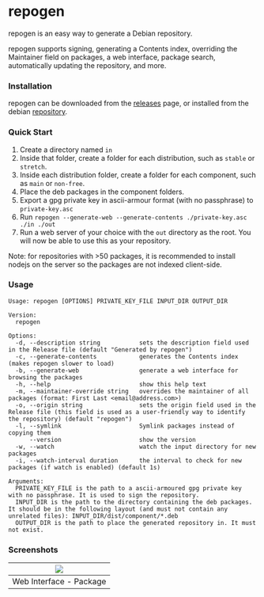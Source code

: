 # repogen
repogen is an easy way to generate a Debian repository.

repogen supports signing, generating a Contents index, overriding the Maintainer field on packages, a web interface, package search, automatically updating the repository, and more.

### Installation
repogen can be downloaded from the [releases](https://github.com/pgaskin/repogen/releases/latest) page, or installed from the debian [repository](https://deb.geek1011.net/packages/stable/).

### Quick Start
1. Create a directory named `in`
2. Inside that folder, create a folder for each distribution, such as `stable` or `stretch`.
3. Inside each distribution folder, create a folder for each component, such as `main` or `non-free`.
4. Place the deb packages in the component folders.
5. Export a gpg private key in ascii-armour format (with no passphrase) to `private-key.asc`
6. Run `repogen --generate-web --generate-contents ./private-key.asc ./in ./out`
7. Run a web server of your choice with the `out` directory as the root. You will now be able to use this as your repository.

Note: for repositories with >50 packages, it is recommended to install nodejs on the server so the packages are not indexed client-side.

### Usage

````
Usage: repogen [OPTIONS] PRIVATE_KEY_FILE INPUT_DIR OUTPUT_DIR

Version:
  repogen

Options:
  -d, --description string           sets the description field used in the Release file (default "Generated by repogen")
  -c, --generate-contents            generates the Contents index (makes repogen slower to load)
  -b, --generate-web                 generate a web interface for browsing the packages
  -h, --help                         show this help text
  -m, --maintainer-override string   overrides the maintainer of all packages (format: First Last <email@address.com>)
  -o, --origin string                sets the origin field used in the Release file (this field is used as a user-friendly way to identify the repository) (default "repogen")
  -l, --symlink                      Symlink packages instead of copying them
      --version                      show the version
  -w, --watch                        watch the input directory for new packages
  -i, --watch-interval duration      the interval to check for new packages (if watch is enabled) (default 1s)

Arguments:
  PRIVATE_KEY_FILE is the path to a ascii-armoured gpg private key with no passphrase. It is used to sign the repository.
  INPUT_DIR is the path to the directory containing the deb packages. It should be in the following layout (and must not contain any unrelated files): INPUT_DIR/dist/component/*.deb
  OUTPUT_DIR is the path to place the generated repository in. It must not exist.
````

### Screenshots

| ![](docs/webui-package.png) |
| --- |
| Web Interface - Package |
